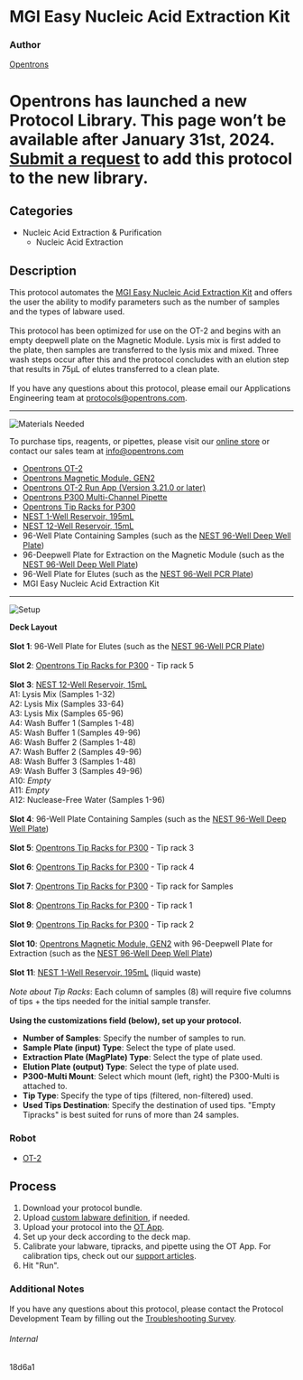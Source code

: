 # MGI Easy Nucleic Acid Extraction Kit

### Author
[Opentrons](https://opentrons.com/)


# Opentrons has launched a new Protocol Library. This page won’t be available after January 31st, 2024. [Submit a request](https://docs.google.com/forms/d/e/1FAIpQLSdYYp9QCKow4nn0KlCVsMS3HX0eJ0N9O7-erajKvcpT0lWbSg/viewform) to add this protocol to the new library.

## Categories
* Nucleic Acid Extraction & Purification
	* Nucleic Acid Extraction


## Description
This protocol automates the [MGI Easy Nucleic Acid Extraction Kit](https://en.mgitech.cn/Uploads/Temp/file/20200416/5e97edc3ef00b.pdf) and offers the user the ability to modify parameters such as the number of samples and the types of labware used.</br>
</br>
This protocol has been optimized for use on the OT-2 and begins with an empty deepwell plate on the Magnetic Module. Lysis mix is first added to the plate, then samples are transferred to the lysis mix and mixed. Three wash steps occur after this and the protocol concludes with an elution step that results in 75µL of elutes transferred to a clean plate.
</br>
</br>
If you have any questions about this protocol, please email our Applications Engineering team at [protocols@opentrons.com](mailto:protocols@opentrons.com).

---
![Materials Needed](https://s3.amazonaws.com/opentrons-protocol-library-website/custom-README-images/001-General+Headings/materials.png)

To purchase tips, reagents, or pipettes, please visit our [online store](https://shop.opentrons.com/) or contact our sales team at [info@opentrons.com](mailto:info@opentrons.com)

* [Opentrons OT-2](https://shop.opentrons.com/collections/ot-2-robot/products/ot-2)
* [Opentrons Magnetic Module, GEN2](https://shop.opentrons.com/collections/hardware-modules/products/magdeck)
* [Opentrons OT-2 Run App (Version 3.21.0 or later)](https://opentrons.com/ot-app/)
* [Opentrons P300 Multi-Channel Pipette](https://shop.opentrons.com/collections/ot-2-robot/products/8-channel-electronic-pipette)
* [Opentrons Tip Racks for P300](https://shop.opentrons.com/collections/opentrons-tips)
* [NEST 1-Well Reservoir, 195mL](https://shop.opentrons.com/collections/verified-labware/products/nest-1-well-reservoir-195-ml)
* [NEST 12-Well Reservoir, 15mL](https://shop.opentrons.com/collections/verified-labware/products/nest-12-well-reservoir-15-ml)
* 96-Well Plate Containing Samples (such as the [NEST 96-Well Deep Well Plate](https://labware.opentrons.com/nest_96_wellplate_2ml_deep?category=wellPlate))
* 96-Deepwell Plate for Extraction on the Magnetic Module (such as the [NEST 96-Well Deep Well Plate](https://labware.opentrons.com/nest_96_wellplate_2ml_deep?category=wellPlate))
* 96-Well Plate for Elutes (such as the [NEST 96-Well PCR Plate](https://shop.opentrons.com/collections/verified-labware/products/nest-0-1-ml-96-well-pcr-plate-full-skirt))
* MGI Easy Nucleic Acid Extraction Kit



---
![Setup](https://s3.amazonaws.com/opentrons-protocol-library-website/custom-README-images/001-General+Headings/Setup.png)

**Deck Layout**</br>
</br>
**Slot 1**: 96-Well Plate for Elutes (such as the [NEST 96-Well PCR Plate](https://shop.opentrons.com/collections/verified-labware/products/nest-0-1-ml-96-well-pcr-plate-full-skirt))
</br>
</br>
**Slot 2**: [Opentrons Tip Racks for P300](https://shop.opentrons.com/collections/opentrons-tips) - Tip rack 5
</br>
</br>
**Slot 3**: [NEST 12-Well Reservoir, 15mL](https://shop.opentrons.com/collections/verified-labware/products/nest-12-well-reservoir-15-ml)</br>
A1: Lysis Mix (Samples 1-32)
</br>
A2: Lysis Mix (Samples 33-64)
</br>
A3: Lysis Mix (Samples 65-96)
</br>
A4: Wash Buffer 1 (Samples 1-48)
</br>
A5: Wash Buffer 1 (Samples 49-96)
</br>
A6: Wash Buffer 2 (Samples 1-48)
</br>
A7: Wash Buffer 2 (Samples 49-96)
</br>
A8: Wash Buffer 3 (Samples 1-48)
</br>
A9: Wash Buffer 3 (Samples 49-96)
</br>
A10: *Empty*
</br>
A11: *Empty*
</br>
A12: Nuclease-Free Water (Samples 1-96)
</br>
</br>
**Slot 4**: 96-Well Plate Containing Samples (such as the [NEST 96-Well Deep Well Plate](https://labware.opentrons.com/nest_96_wellplate_2ml_deep?category=wellPlate))
</br>
</br>
**Slot 5**: [Opentrons Tip Racks for P300](https://shop.opentrons.com/collections/opentrons-tips) - Tip rack 3
</br>
</br>
**Slot 6**: [Opentrons Tip Racks for P300](https://shop.opentrons.com/collections/opentrons-tips) - Tip rack 4
</br>
</br>
**Slot 7**: [Opentrons Tip Racks for P300](https://shop.opentrons.com/collections/opentrons-tips) - Tip rack for Samples
</br>
</br>
**Slot 8**: [Opentrons Tip Racks for P300](https://shop.opentrons.com/collections/opentrons-tips) - Tip rack 1
</br>
</br>
**Slot 9**: [Opentrons Tip Racks for P300](https://shop.opentrons.com/collections/opentrons-tips) - Tip rack 2
</br>
</br>
**Slot 10**: [Opentrons Magnetic Module, GEN2](https://shop.opentrons.com/collections/hardware-modules/products/magdeck) with 96-Deepwell Plate for Extraction (such as the [NEST 96-Well Deep Well Plate](https://labware.opentrons.com/nest_96_wellplate_2ml_deep?category=wellPlate))
</br>
</br>
**Slot 11**: [NEST 1-Well Reservoir, 195mL](https://shop.opentrons.com/collections/verified-labware/products/nest-1-well-reservoir-195-ml) (liquid waste)
</br>
</br>
*Note about Tip Racks*: Each column of samples (8) will require five columns of tips + the tips needed for the initial sample transfer. 
</br>
</br>
**Using the customizations field (below), set up your protocol.**
* **Number of Samples**: Specify the number of samples to run.
* **Sample Plate (input) Type**: Select the type of plate used.
* **Extraction Plate (MagPlate) Type**: Select the type of plate used.
* **Elution Plate (output) Type**: Select the type of plate used.
* **P300-Multi Mount**: Select which mount (left, right) the P300-Multi is attached to.
* **Tip Type**: Specify the type of tips (filtered, non-filtered) used.
* **Used Tips Destination**: Specify the destination of used tips. "Empty Tipracks" is best suited for runs of more than 24 samples.




### Robot
* [OT-2](https://opentrons.com/ot-2)

## Process

1. Download your protocol bundle.
2. Upload [custom labware definition](https://support.opentrons.com/en/articles/3136506-using-labware-in-your-protocols), if needed.
3. Upload your protocol into the [OT App](https://opentrons.com/ot-app).
4. Set up your deck according to the deck map.
5. Calibrate your labware, tipracks, and pipette using the OT App. For calibration tips, check out our [support articles](https://support.opentrons.com/en/collections/1559720-guide-for-getting-started-with-the-ot-2).
6. Hit "Run".

### Additional Notes
If you have any questions about this protocol, please contact the Protocol Development Team by filling out the [Troubleshooting Survey](https://protocol-troubleshooting.paperform.co/).

###### Internal
18d6a1
